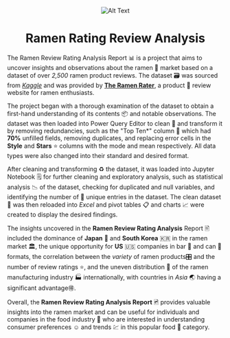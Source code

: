 <p align="center">
  <img src="https://user-images.githubusercontent.com/89352799/236898812-5c21c979-af74-4fe9-a6a2-bc08d6b6bb7d.jpg" alt="Alt Text">
</p>

<h1 align="center">
  Ramen Rating Review Analysis
</h1>


The Ramen Review Rating Analysis Report 📊 is a project  that aims to uncover insights and observations about the ramen 🍜 market based on a dataset of over *2,500* ramen product reviews. The dataset 🗃️ was sourced from [*Kaggle*](https://www.kaggle.com/) and was provided by [**The Ramen Rater**](https://www.kaggle.com/datasets/residentmario/ramen-ratings/discussion/191547), a product 🏪 review website for ramen enthusiasts.

The project began with a thorough examination of the dataset to obtain a first-hand understanding of its contents 📦 and notable observations. The dataset was then loaded into Power Query Editor to clean 🧼 and transform  it by removing redundancies, such as the "Top Ten*" column 🧮 which had **70%** unfilled fields, removing duplicates, and replacing error cells in the **Style** and **Stars** ⭐ columns with the mode and mean respectively. All data types were also changed into their standard and desired format.

After cleaning and transforming ♻️ the dataset, it was loaded into Jupyter Notebook 🗒️ for further cleaning and exploratory analysis, such as statistical analysis 📉 of the dataset, checking for duplicated and null variables, and identifying the number  of 🔢 unique entries in the dataset. The clean dataset 🧽 was then reloaded into *Excel* and pivot tables 📋 and charts 📈 were created to display the desired findings.

The insights uncovered in the **Ramen Review Rating Analysis** Report 🖹 included the dominance of **Japan** 🗾 and **South Korea** 🇰🇷 in the ramen market 🏛️, the unique opportunity for **US** 🇺🇸 companies in bar 🍺 and can 🥫 formats, the correlation between the *variety* of ramen products🎛️ and the number of review ratings ⭐, and the uneven distribution 🥴 of the ramen manufacturing industry 🏭 internationally, with countries in *Asia* 🌏 having a significant advantage🉐.

Overall, the **Ramen Review Rating Analysis Report** 🖻 provides valuable insights into the ramen market and can be useful for individuals and companies in the food industry 🥡 who are interested in understanding consumer preferences ☺️ and trends 💹 in this popular food 🥘 category.

